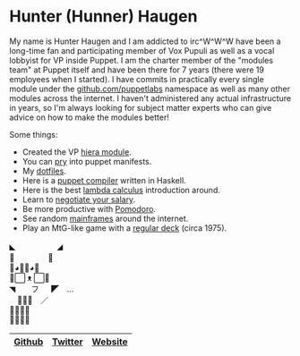 # Hunter (Hunner) Haugen

My name is Hunter Haugen and I am addicted to irc^W^W^W have been a long-time fan and participating member of Vox Pupuli as well as a vocal lobbyist for VP inside Puppet. I am the charter member of the "modules team" at Puppet itself and have been there for 7 years (there were 19 employees when I started). I have commits in practically every single module under the [github.com/puppetlabs][gh] namespace as well as many other modules across the internet. I haven't administered any actual infrastructure in years, so I'm always looking for subject matter experts who can give advice on how to make the modules better!

Some things:

* Created the VP [hiera module][hi].
* You can [pry][pry] into puppet manifests.
* My [dotfiles][dot].
* Here is a [puppet compiler][pc] written in Haskell.
* Here is the best [lambda calculus][lc] introduction around.
* Learn to [negotiate your salary][neg].
* Be more productive with [Pomodoro][po].
* See random [mainframes][ma] around the internet.
* Play an MtG-like game with a [regular deck][cut] (circa 1975).

◣　　　　　 ◢  
📙　　　　 📙  
📙◕📙📙◕📙  
🔴⬜ ᴥ ⬜🔴  
◥　　フ 　 ◤　…  
　📙📙📙　／  
📙📙📙📙  
📙📙📙📙  

| [Github][g] | [Twitter][t] | [Website][w] |
| ----------- | ------------ | ------------ |

[gh]:https://github.com/puppetlabs
[hi]:https://github.com/voxpupuli/puppet-hiera
[pry]:https://github.com/puppetlabs/puppetlabs-stdlib/blob/master/lib/puppet/parser/functions/pry.rb
[dot]:https://github.com/hunner/dotfiles
[pc]:http://lpuppet.banquise.net
[lc]:http://safalra.com/lambda-calculus/introduction/
[neg]:http://www.kalzumeus.com/2012/01/23/salary-negotiation/
[po]:https://tide.moreless.io/en/
[ma]:https://mainframesproject.tumblr.com/
[cut]:https://www.pagat.com/combat/cuttle.html
[g]:https://github.com/hunner/
[t]:https://twitter.com/Hunnur/
[w]:http://hunnur.com/blog
